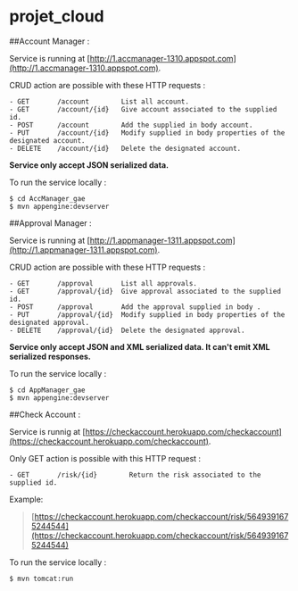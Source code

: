 # projet_cloud

##Account Manager :

Service is running at [http://1.accmanager-1310.appspot.com](http://1.accmanager-1310.appspot.com).

CRUD action are possible with these HTTP requests :

	- GET 		/account 		List all account.
	- GET 		/account/{id} 	Give account associated to the supplied id.
	- POST 		/account 		Add the supplied in body account.
	- PUT		/account/{id}	Modify supplied in body properties of the designated account.
	- DELETE	/account/{id}	Delete the designated account.

**Service only accept JSON serialized data.**

To run the service locally : 

    $ cd AccManager_gae
    $ mvn appengine:devserver

##Approval Manager :

Service is running at [http://1.appmanager-1311.appspot.com](http://1.appmanager-1311.appspot.com).

CRUD action are possible with these HTTP requests :

	- GET 		/approval 		List all approvals.
	- GET 		/approval/{id} 	Give approval associated to the supplied id.
	- POST 		/approval 		Add the approval supplied in body .
	- PUT		/approval/{id}	Modify supplied in body properties of the designated approval.
	- DELETE	/approval/{id}	Delete the designated approval.

**Service only accept JSON and XML serialized data. It can't emit XML serialized responses.**

To run the service locally : 

    $ cd AppManager_gae
    $ mvn appengine:devserver

##Check Account :

Service is runnig at [https://checkaccount.herokuapp.com/checkaccount](https://checkaccount.herokuapp.com/checkaccount).

Only GET action is possible with this HTTP request :

    - GET       /risk/{id}        Return the risk associated to the supplied id.

Example:
>[https://checkaccount.herokuapp.com/checkaccount/risk/5649391675244544](https://checkaccount.herokuapp.com/checkaccount/risk/5649391675244544)

To run the service locally : 

    $ mvn tomcat:run 


